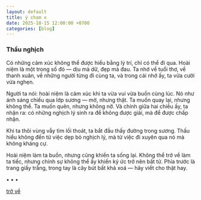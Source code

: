 ```yaml
---
layout: default
title: ý chạm x
date: 2025-10-15 12:00:00 +0700
categories: [blog]
---
```


### Thấu nghịch

Có những cảm xúc không thể được hiểu bằng lý trí, chỉ có thể đi qua. 
Hoài niệm là một trong số đó — dịu mà dữ, đẹp mà đau. 
Ta nhớ về tuổi thơ, về thanh xuân, về những người từng đi cùng ta, 
và trong cái nhớ ấy, ta vừa cười vừa nghẹn. 

Người ta nói: hoài niệm là cảm xúc khi ta vừa vui vừa buồn cùng lúc. 
Nó như ánh sáng chiếu qua lớp sương — mờ, nhưng thật. 
Ta muốn quay lại, nhưng không thể. 
Ta muốn quên, nhưng không nỡ. 
Và chính giữa hai chiều ấy, ta nhận ra: 
có những nghịch lý sinh ra để không được giải, 
mà để được chấp nhận. 

Khi ta thôi vùng vẫy tìm lối thoát, 
ta bắt đầu thấy đường trong sương. 
Thấu hiểu không đến từ việc dẹp bỏ nghịch lý, 
mà từ việc đi xuyên qua nó mà không kháng cự. 

Hoài niệm làm ta buồn, nhưng cũng khiến ta sống lại. 
Không thể trở về làm ta tiếc, 
nhưng chính sự không thể ấy khiến ký ức trở nên bất tử. 
Phía trước là trang giấy trắng, 
trong tay là cây bút bất khả xoá — 
hãy viết cho thật hay. 

• • •

[trở về](/)
